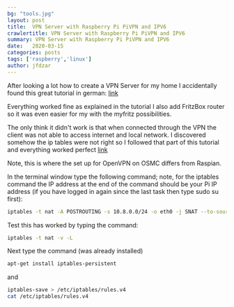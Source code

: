 ```yaml
---
bg: "tools.jpg"
layout: post
title:  VPN Server with Raspberry Pi PiVPN and IPV6
crawlertitle: VPN Server with Raspberry Pi PiVPN and IPV6
summary: VPN Server with Raspberry Pi PiVPN and IPV6
date:   2020-03-15
categories: posts
tags: ['raspberry','linux']
author: jfdzar
---
```


After looking a lot how to create a VPN Server for my home I accidentally found this great tutorial in german: [link](https://blog.helmutkarger.de/raspberry-pi-vpn-teil-6-vpn-server-unter-ipv6/)

Everything worked fine as explained in the tutorial
I also add FritzBox router so it was even easier for my with the myfritz possibilities.

The only think it didn't work is that when connected through the VPN the client was not able to access internet and local network. 
I discovered somehow the ip tables were not right so I followed that part of this tutorial and everything worked perfect [link](https://2ellsblog.wordpress.com/2016/02/09/osmc-pi-openvpn-server-set-up-openvpn-server/)

Note, this is where the set up for OpenVPN on OSMC differs from Raspian.

In the terminal window type the following command; note, for the iptables command the IP address at the end of the command should be your Pi IP address (if you have logged in again since the last task then type sudo su first):

```bash
iptables -t nat -A POSTROUTING -s 10.8.0.0/24 -o eth0 -j SNAT --to-source 192.168.1.68;
```

Test this has worked by typing the command:

```bash
iptables -t nat -v -L
```

Next type the command (was already installed)
```bash
apt-get install iptables-persistent
```

and

```bash
iptables-save > /etc/iptables/rules.v4
cat /etc/iptables/rules.v4
```
